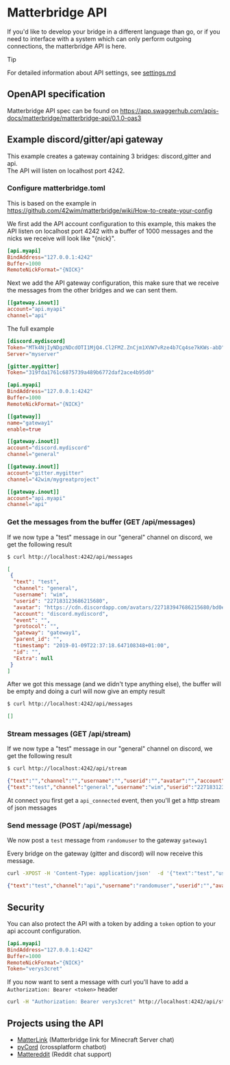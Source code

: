 # Matterbridge API

If you'd like to develop your bridge in a different language than go, or if you
need to interface with a system which can only perform outgoing connections,
the matterbridge API is here.

> [!TIP]
> For detailed information about API settings, see [settings.md](settings.md)

## OpenAPI specification

Matterbridge API spec can be found on https://app.swaggerhub.com/apis-docs/matterbridge/matterbridge-api/0.1.0-oas3

## Example discord/gitter/api gateway

This example creates a gateway containing 3 bridges: discord,gitter and api.   
The API will listen on localhost port 4242.

### Configure matterbridge.toml

This is based on the example in https://github.com/42wim/matterbridge/wiki/How-to-create-your-config

We first add the API account configuration to this example, this makes the API listen on localhost port 4242 with a buffer of 1000 messages and the nicks we receive will look like "{nick}".

```toml
[api.myapi]
BindAddress="127.0.0.1:4242"
Buffer=1000
RemoteNickFormat="{NICK}"
```

Next we add the API gateway configuration, this make sure that we receive the messages from the other bridges and we can sent them.

```toml
[[gateway.inout]]
account="api.myapi"
channel="api"
```

The full example

```toml
[discord.mydiscord]
Token="MTk4NjIyNDgzNDcdOTI1MjQ4.Cl2FMZ.ZnCjm1XVW7vRze4b7Cq4se7kKWs-abD"
Server="myserver"

[gitter.mygitter]
Token="319fda1761c6875739a489b6772daf2ace4b95d0"

[api.myapi]
BindAddress="127.0.0.1:4242"
Buffer=1000
RemoteNickFormat="{NICK}"

[[gateway]]
name="gateway1"
enable=true

[[gateway.inout]]
account="discord.mydiscord"
channel="general"

[[gateway.inout]]
account="gitter.mygitter"
channel="42wim/mygreatproject"

[[gateway.inout]]
account="api.myapi"
channel="api"
```

### Get the messages from the buffer (GET /api/messages)

If we now type a "test" message in our "general" channel on discord, we get the following result

```bash
$ curl http://localhost:4242/api/messages
```


```json
[
 {
  "text": "test",
  "channel": "general",
  "username": "wim",
  "userid": "227183123686215680",
  "avatar": "https://cdn.discordapp.com/avatars/227183947686215680/bd0e6c7fe63274597a4684884891b79d.jpg",
  "account": "discord.mydiscord",
  "event": "",
  "protocol": "",
  "gateway": "gateway1",
  "parent_id": "",
  "timestamp": "2019-01-09T22:37:18.647108348+01:00",
  "id": "",
  "Extra": null
 }
]
```

After we got this message (and we didn't type anything else), the buffer will be empty and doing a curl will now give an empty result

```bash
$ curl http://localhost:4242/api/messages
```

```json
[]
```

### Stream messages (GET /api/stream)

If we now type a "test" message in our "general" channel on discord, we get the following result

```bash
$ curl http://localhost:4242/api/stream
```

```json
{"text":"","channel":"","username":"","userid":"","avatar":"","account":"","event":"api_connected","protocol":"","gateway":"","parent_id":"","timestamp":"2019-01-09T22:48:33.398737344+01:00","id":"","Extra":null}
{"text":"test","channel":"general","username":"wim","userid":"227183123686215680","avatar":"https://cdn.discordapp.com/avatars/227183947686215680/bd0e6c7fe63274597a4684884891b79d.jpg","account":"discord.mydiscord","event":"","protocol":"","gateway":"gateway1","parent_id":"","timestamp":"2019-01-09T22:48:42.506629373+01:00","id":"","Extra":null}
```

At connect you first get a `api_connected` event, then you'll get a http stream of json messages

### Send message (POST /api/message)

We now post a `test` message from `randomuser` to the gateway `gateway1`

Every bridge on the gateway (gitter and discord) will now receive this message.

```bash
curl -XPOST -H 'Content-Type: application/json'  -d '{"text":"test","username":"randomuser","gateway":"gateway1"}' http://localhost:4242/api/message
```

```json
{"text":"test","channel":"api","username":"randomuser","userid":"","avatar":"","account":"api.local","event":"","protocol":"api","gateway":"gateway1","parent_id":"","timestamp":"2019-01-09T22:53:51.618575236+01:00","id":"","Extra":null}
```

## Security
You can also protect the API with a token by adding a `token` option to your api account configuration.

```toml
[api.myapi]
BindAddress="127.0.0.1:4242"
Buffer=1000
RemoteNickFormat="{NICK}"
Token="verys3cret"
```
If you now want to sent a message with curl you'll have to add a `Authorization: Bearer <token>` header

```bash
curl -H "Authorization: Bearer verys3cret" http://localhost:4242/api/stream
```

## Projects using the API

* [MatterLink](https://github.com/elytra/MatterLink) (Matterbridge link for Minecraft Server chat)
* [pyCord](https://github.com/NikkyAI/pyCord) (crossplatform chatbot)
* [Mattereddit](https://github.com/bonehurtingjuice/mattereddit) (Reddit chat support)
